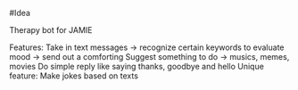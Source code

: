 #Idea

Therapy bot for JAMIE

Features: 
    Take in text messages -> recognize certain keywords to evaluate mood -> send out a comforting
    Suggest something to do -> musics, memes, movies
    Do simple reply like saying thanks, goodbye and hello
    Unique feature: Make jokes based on texts

